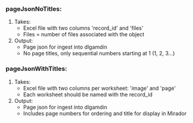 ### pageJsonNoTitles:
1. Takes:
   * Excel file with two columns 'record_id' and 'files'
   * Files = number of files associated with the object
2. Output:
   * Page json for ingest into dlgamdin
   * No page titles, only sequential numbers starting at 1 (1, 2, 3...)


### pageJsonWithTitles:
1. Takes:
   * Excel file with two columns per worksheet: 'image' and 'page'
   * Each worksheet should be named with the record_id
2. Output:
   * Page json for ingest into dlgamdin
   * Includes page numbers for ordering and title for display in Mirador